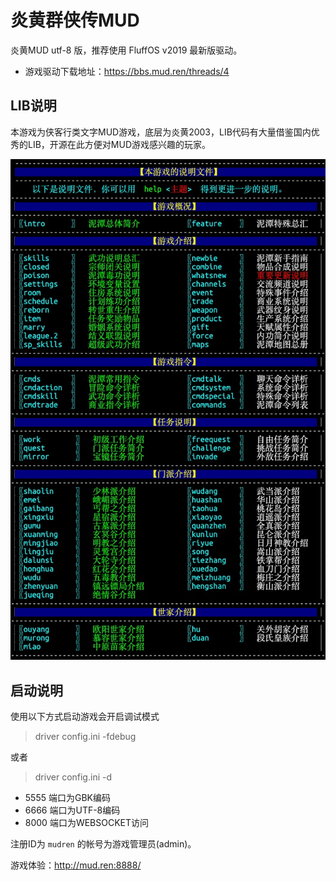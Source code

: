 # 炎黄群侠传MUD

炎黄MUD utf-8 版，推荐使用 FluffOS v2019 最新版驱动。

 - 游戏驱动下载地址：https://bbs.mud.ren/threads/4

## LIB说明

本游戏为侠客行类文字MUD游戏，底层为炎黄2003，LIB代码有大量借鉴国内优秀的LIB，开源在此方便对MUD游戏感兴趣的玩家。

![help](help.png "help")

## 启动说明

使用以下方式启动游戏会开启调试模式

> driver config.ini -fdebug

或者

> driver config.ini -d

 * 5555 端口为GBK编码
 * 6666 端口为UTF-8编码
 * 8000 端口为WEBSOCKET访问

注册ID为 `mudren` 的帐号为游戏管理员(admin)。

游戏体验：http://mud.ren:8888/
